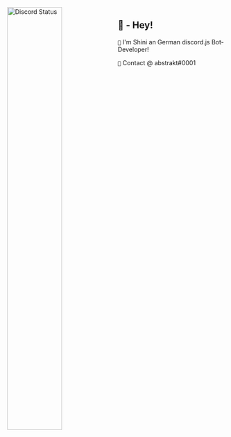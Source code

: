 <a href="https://discord.com/users/341160761470615563" target="_blank">
    <img width="50%" align="left" alt="Discord Status" src="https://lanyard.cnrad.dev/api/341160761470615563?bg=1f1f1f&borderRadius=10px">
</a>

## 🔰 - Hey!
`🔸` I'm Shini an German discord.js Bot-Developer!

`🔸` Contact @ abstrakt#0001
